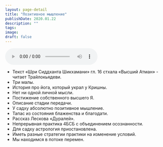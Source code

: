 ```yaml
---
layout: page-detail
title: "Позитивное мышление"
publishDate: 2020.01.22
description: ""
tags:
image:
draft: false
---
```


<audio title="2020.01.22 - Позитивное мышление.mp3" src="https://filer-api.advayta.org/v1.0/public/files/75583" controls=""></audio>

* Текст «Шри Сиддханта Шикхамани» гл. 16 стхала «Высший Атман» - читает Трайлокьядеви.
* Три малы.
* История про йога, который украл у Кришны.
* Нет ни одной личной мысли.
* Постижение собственного высшего Я.
* Описание стадии передачи.
* У садху абсолютно позитивное мышление.
* Тапас из состояния блаженства и благодати.
* Рассказ Лескова «Дуралей».
* Непрерывная практика 4БСБ с объединением осознанности.
* Для садху астрология приостановлена.
* Иметь разные стратегии практики на изменение условий.
* Мы находимся в потоке перемен.

  
